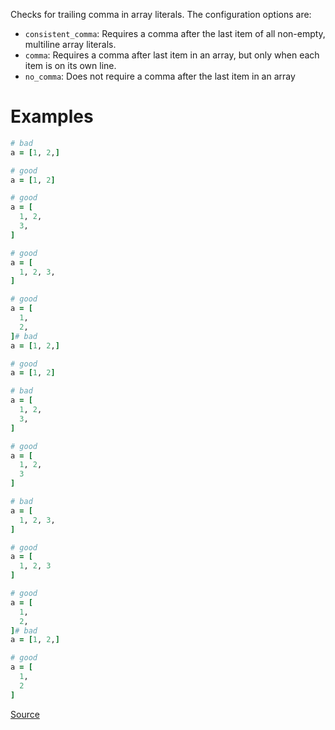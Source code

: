 
Checks for trailing comma in array literals.
The configuration options are:

* `consistent_comma`: Requires a comma after the
last item of all non-empty, multiline array literals.
* `comma`: Requires a comma after last item in an array,
but only when each item is on its own line.
* `no_comma`: Does not require a comma after the
last item in an array

# Examples

```ruby
# bad
a = [1, 2,]

# good
a = [1, 2]

# good
a = [
  1, 2,
  3,
]

# good
a = [
  1, 2, 3,
]

# good
a = [
  1,
  2,
]# bad
a = [1, 2,]

# good
a = [1, 2]

# bad
a = [
  1, 2,
  3,
]

# good
a = [
  1, 2,
  3
]

# bad
a = [
  1, 2, 3,
]

# good
a = [
  1, 2, 3
]

# good
a = [
  1,
  2,
]# bad
a = [1, 2,]

# good
a = [
  1,
  2
]
```

[Source](http://www.rubydoc.info/gems/rubocop/RuboCop/Cop/Style/TrailingCommaInArrayLiteral)